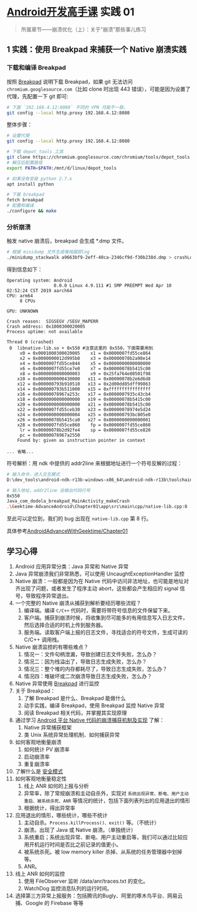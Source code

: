 # [Android开发高手课](https://time.geekbang.org/column/intro/142) 实践 01

>所属章节——崩溃优化（上）：关于“崩溃”那些事儿练习

## 1 实践：使用 Breakpad 来捕获一个 Native 崩溃实践

### 下载和编译 Breakpad

按照 [Breakpad](https://github.com/google/breakpad) 说明下载 Breakpad，如果 git 无法访问 `chromium.googlesource.com`（比如 clone 时出现 443 错误），可能是因为设置了代理，先配置一下 git 即可:

```bash
# 下面 `192.168.4.12:8080` 不同的 VPN 可能不一致。
git config --local http.proxy 192.168.4.12:8080
```

整体步骤：

```bash
# 设置代理
git config --local http.proxy 192.168.4.12:8080

# 下载 depot_tools 工具
git clone https://chromium.googlesource.com/chromium/tools/depot_tools
# 解压后配置路径
export PATH=$PATH:/mnt/d/linux/depot_tools

# 如果没有安装 python 2.7.x
apt install python

# 下载 breakpad
fetch breakpad
# 配置和编译
./configure && make
```

### 分析崩溃

触发 native 崩溃后，breakpad 会生成 *.dmp 文件。

```bash
# 根据 minidump 文件生成堆栈跟踪log
./minidump_stackwalk a9663bf9-2eff-40ca-2346cf9d-f30b238d.dmp > crashLog.txt
```

得到信息如下：

```shell
Operating system: Android
                  0.0.0 Linux 4.9.111 #1 SMP PREEMPT Wed Apr 10 02:52:24 CST 2019 aarch64
CPU: arm64
     8 CPUs

GPU: UNKNOWN

Crash reason:  SIGSEGV /SEGV_MAPERR
Crash address: 0x1000300020005
Process uptime: not available

Thread 0 (crashed)
 0  libnative-lib.so + 0x550 #注意这里的 0x550，下面需要用到
     x0 = 0x0001000300020005    x1 = 0x0000007fd55ce864
     x2 = 0x0000000012d995b0    x3 = 0x00000078b2a98e14
     x4 = 0x0000007fd55ce844    x5 = 0x0000000000000000
     x6 = 0x0000007fd55ce7e0    x7 = 0x00000078b5415c00
     x8 = 0x0000000000000003    x9 = 0x25fa764e80501f98
    x10 = 0x0000000000430000   x11 = 0x00000078b2e6d6d8
    x12 = 0x000000793b910510   x13 = 0x2d00dd85dff99863
    x14 = 0x000000793b511000   x15 = 0xffffffffffffffff
    x16 = 0x00000078967a253c   x17 = 0x0000007935c43cb4
    x18 = 0x0000000000000000   x19 = 0x00000078b5415c00
    x20 = 0x0000000000000000   x21 = 0x00000078b5415c00
    x22 = 0x0000007fd55ceb30   x23 = 0x00000078974e5d24
    x24 = 0x0000000000000004   x25 = 0x000000793bc805e0
    x26 = 0x00000078b5415ca0   x27 = 0x0000000000000001
    x28 = 0x0000007fd55ce860    fp = 0x0000007fd55ce860
     lr = 0x00000078b2d92fe4    sp = 0x0000007fd55ce820
     pc = 0x00000078967a2550
    Found by: given as instruction pointer in context

... 省略...
```

符号解析：用 ndk 中提供的 addr2line 来根据地址进行一个符号反解的过程：

```bash
# 输入命令，进入交互模式
D:\dev_tools\android-ndk-r13b-windows-x86_64\android-ndk-r13b\toolchains\aarch64-linux-android-4.9\prebuilt\windows-x 86_64\bin\aarch64-linux-android-addr2line.exe -f -C -e .\Geektime-AdvanceAndroid\Chapter01\app\build\intermediates\transforms\mergeJniLibs\debug\0\lib\arm64-v8a\libnative-lib.so

# 输入地址，addr2line 会输出代码行号
0x550
Java_com_dodola_breakpad_MainActivity_makeCrash
.\Geektime-AdvanceAndroid\Chapter01\app\src\main\cpp/native-lib.cpp:8
```

至此可以定位到，我们的 bug 出现在 `native-lib.cpp` 第 8 行。

具体参考[AndroidAdvanceWithGeektime/Chapter01](https://github.com/AndroidAdvanceWithGeektime/Chapter01)

## 学习心得

1. Android 应用异常分类：Java 异常和 Native 异常
2. Java 异常崩溃我们非常熟悉，可以使用 UncaughtExceptionHandler 监控
3. Native 崩溃：一般都是因为在 Native 代码中访问非法地址，也可能是地址对齐出现了问题，或者发生了程序主动 abort，这些都会产生相应的 signal 信号，导致程序异常退出。
4. 一个完整的 Native 崩溃从捕获到解析要经历哪些流程？
   1. 编译端。编译 `C/C++` 代码时，需要将带符号信息的文件保留下来。
   2. 客户端。捕获到崩溃时候，将收集到尽可能多的有用信息写入日志文件，然后选择合适的时机上传到服务器。
   3. 服务端。读取客户端上报的日志文件，寻找适合的符号文件，生成可读的 C/C++ 调用栈。
5. Native 崩溃监控的有哪些难点？
   1. 情况一：文件句柄泄漏，导致创建日志文件失败，怎么办？
   2. 情况二：因为栈溢出了，导致日志生成失败，怎么办？
   3. 情况三：整个堆的内存都耗尽了，导致日志生成失败，怎么办？
   4. 情况四：堆破坏或二次崩溃导致日志生成失败，怎么办？
6. Native 异常使用 [Breakpad](https://chromium.googlesource.com/breakpad/breakpad/+/master) 进行监控
7. 关于 Breakpad：
   1. 了解 Breakpad 是什么、Breakpad 能做什么
   2. 动手实践，编译 Breakpad，使用 Breakpad 监控 Native 异常
   3. 阅读 Breakpad 相关代码，并掌握其实现原理
8. 通过学习 [Android 平台 Native 代码的崩溃捕获机制及实现](https://mp.weixin.qq.com/s/g-WzYF3wWAljok1XjPoo7w?) 了解：
   1. Native 异常捕获框架
   2. 类 Unix 系统异常处理机制、如何捕获异常
9. 如何客观地衡量崩溃
   1. 如何统计 PV 崩溃率
   2. 启动崩溃率
   3. 重复崩溃率
10. 了解什么是 [安全模式](https://mp.weixin.qq.com/s?__biz=MzUxMzcxMzE5Ng==&mid=2247488429&idx=1&sn=448b414a0424d06855359b3eb2ba8569&source=41#wechat_redirect)
11. 如何客观地衡量稳定性
    1. 线上 ANR 如何的上报与分析
    2. 异常率，除了常规崩溃和主动自杀外，实现对 `系统出现异常、断电、用户主动重启、被系统杀死、ANR` 等情况的统计，包括下面列表列出的应用退出的情形
    3. 根据统计，得出异常率
12. 应用退出的情形，哪些统计，哪些不统计
    1. 主动自杀。`Process.killProcess()、exit()` 等。（不统计）
    2. 崩溃。出现了 Java 或 Native 崩溃。（单独统计）
    3. 系统重启；系统出现异常、断电、用户主动重启等，我们可以通过比较应用开机运行时间是否比之前记录的值更小。
    4. 被系统杀死。被 low memory killer 杀掉、从系统的任务管理器中划掉等。
    5. ANR。
13. 线上 ANR 如何的监控
    1. 使用 FileObserver 监听 /data/anr/traces.txt 的变化。
    2. WatchDog 监控消息队列的运行时间。
14. 选择第三方异常上报服务：包括腾讯的Bugly、阿里的啄木鸟平台、网易云捕、Google 的 Firebase 等等
